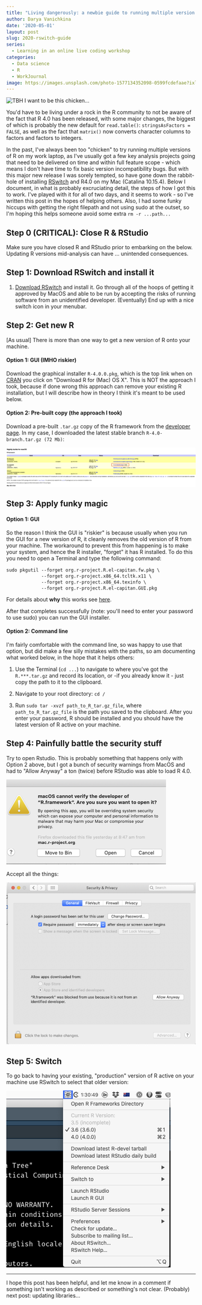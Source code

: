 ```yaml
---
title: "Living dangerously: a newbie guide to running multiple version of R on a Mac"
author: Darya Vanichkina
date: '2020-05-01'
layout: post
slug: 2020-rswitch-guide
series:
  - Learning in an online live coding workshop
categories:
  - Data science
  - R
  - WorkJournal
image: https://images.unsplash.com/photo-1577134352098-0599fcdefaae?ixlib=rb-4.0.3&ixid=MnwxMjA3fDB8MHxwaG90by1wYWdlfHx8fGVufDB8fHx8&auto=format&fit=crop&w=870&q=80
---
```


![TBH I want to be this chicken...](https://images.unsplash.com/photo-1577134352098-0599fcdefaae?ixlib=rb-4.0.3&ixid=MnwxMjA3fDB8MHxwaG90by1wYWdlfHx8fGVufDB8fHx8&auto=format&fit=crop&w=870&q=80)

You'd have to be living under a rock in the R community to not be aware of the fact that R 4.0 has been released, with some major changes, the biggest of which is probably the new default for `read.table()`: `stringsAsFactors = FALSE`, as well as the fact that `matrix()` now converts character columns to factors and factors to integers. 

In the past, I've always been too "chicken" to try running multiple versions of R on my work laptop, as I've usually got a few key analysis projects going that need to be delivered on time and within full feature scope - which means I don't have time to fix basic version incompatibility bugs. But with this major new release I was sorely tempted, so have gone down the rabbit-hole of installing [RSwitch](https://rud.is/rswitch/guide/) and R4.0 on my Mac (Catalina 10.15.4). Below I document, in what is probably excruciating detail, the steps of how I got this to work. I've played with it for all of two days, and it seems to work - so I've written this post in the hopes of helping others. Also, I had some funky hiccups with getting the right filepath and not using sudo at the outset, so I'm hoping this helps someone avoid some extra `rm -r ...path...`

## Step 0 (CRITICAL): Close R & RStudio

Make sure you have closed R and RStudio prior to embarking on the below. Updating R versions mid-analysis can have ... unintended consequences.

## Step 1: Download RSwitch and install it

1. [Download RSwitch](https://rud.is/rswitch/) and install it. Go through all of the hoops of getting it approved by MacOS and able to be run by accepting the risks of running software from an unidentified developer. (Eventually) End up with a nice switch icon in your menubar.

## Step 2: Get new R

[As usual] There is more than one way to get a new version of R onto your machine.

#### Option 1: GUI (IMHO riskier)

Download the graphical installer `R-4.0.0.pkg`, which is the top link when on [CRAN](https://cran.r-project.org/) you click on "Download R for (Mac) OS X". This is NOT the approach I took, because if done wrong this approach can remove your existing R installation, but I will describe how in theory I think it's meant to be used below.

#### Option 2: Pre-built copy (the approach I took) 
Download a pre-built `.tar.gz` copy of the R framework from the [developer page](https://mac.r-project.org/). In my case, I downloaded the latest stable branch `R-4.0-branch.tar.gz (72 Mb)`:
    
![Which R?](../fig/200501_RBuilds.png)


## Step 3: Apply funky magic

#### Option 1: GUI

So the reason I think the GUI is "riskier" is because usually when you run the GUI for a new version of R, it cleanly removes the old version of R from your machine. The workaround to prevent this from happening is to make your system, and hence the R installer, "forget" it has R installed. To do this you need to open a Terminal and type the following command:

```
sudo pkgutil --forget org.r-project.R.el-capitan.fw.pkg \
             --forget org.r-project.x86_64.tcltk.x11 \
             --forget org.r-project.x86_64.texinfo \
             --forget org.r-project.R.el-capitan.GUI.pkg
```

For details about **why** this works see [here](https://cran.rstudio.org/doc/manuals/R-admin.html#Multiple-versions). 

After that completes successfully (note:  you'll need to enter your password to use sudo) you can run the GUI installer. 

#### Option 2: Command line 

I'm fairly comfortable with the command line, so was happy to use that option, but did make a few silly mistakes with the paths, so am documenting what worked below, in the hope that it helps others:

1. Use the Terminal (`cd ...`) to navigate to where you've got the `R.***.tar.gz` and record its location, or -if you already know it - just copy the path to it to the clipboard.

2. Navigate to your root directory: `cd /`

3. Run `sudo tar -xvzf path_to_R_tar.gz_file`, where `path_to_R_tar.gz_file` is the path you saved to the clipboard. After you enter your password, R should be installed and you should have the latest version of R active on your machine. 

## Step 4: Painfully battle the security stuff

Try to open Rstudio. This is probably something that happens only with Option 2 above, but I got a bunch of security warnings from MacOS and had to "Allow Anyway" a ton (twice) before RStudio was able to load R 4.0. 

![Harm2](../fig/200501_Harm2.png)


Accept all the things:

![Harm1](../fig/200501_Harm1.png)

## Step 5: Switch

To go back to having your existing, "production" version of R active on your machine use RSwitch to select that older version:


![pRSwitch](../fig/200501_Rswitch.png)

***
I hope this post has been helpful, and let me know in a comment if something isn't working as described or something's not clear. (Probably) next post: updating libraries...










